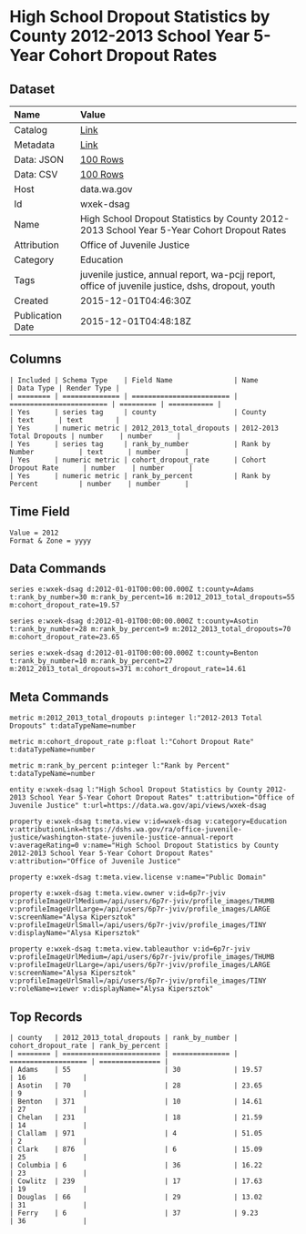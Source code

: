 # High School Dropout Statistics by County 2012-2013 School Year 5-Year Cohort Dropout Rates

## Dataset

| Name | Value |
| :--- | :---- |
| Catalog | [Link](https://catalog.data.gov/dataset/high-school-dropout-statistics-by-county-2012-2013-school-year-5-year-cohort-dropout-rates) |
| Metadata | [Link](https://data.wa.gov/api/views/wxek-dsag) |
| Data: JSON | [100 Rows](https://data.wa.gov/api/views/wxek-dsag/rows.json?max_rows=100) |
| Data: CSV | [100 Rows](https://data.wa.gov/api/views/wxek-dsag/rows.csv?max_rows=100) |
| Host | data.wa.gov |
| Id | wxek-dsag |
| Name | High School Dropout Statistics by County 2012-2013 School Year 5-Year Cohort Dropout Rates |
| Attribution | Office of Juvenile Justice |
| Category | Education |
| Tags | juvenile justice, annual report, wa-pcjj report, office of juvenile justice, dshs, dropout, youth |
| Created | 2015-12-01T04:46:30Z |
| Publication Date | 2015-12-01T04:48:18Z |

## Columns

```ls
| Included | Schema Type    | Field Name               | Name                     | Data Type | Render Type |
| ======== | ============== | ======================== | ======================== | ========= | =========== |
| Yes      | series tag     | county                   | County                   | text      | text        |
| Yes      | numeric metric | 2012_2013_total_dropouts | 2012-2013 Total Dropouts | number    | number      |
| Yes      | series tag     | rank_by_number           | Rank by Number           | text      | number      |
| Yes      | numeric metric | cohort_dropout_rate      | Cohort Dropout Rate      | number    | number      |
| Yes      | numeric metric | rank_by_percent          | Rank by Percent          | number    | number      |
```

## Time Field

```ls
Value = 2012
Format & Zone = yyyy
```

## Data Commands

```ls
series e:wxek-dsag d:2012-01-01T00:00:00.000Z t:county=Adams t:rank_by_number=30 m:rank_by_percent=16 m:2012_2013_total_dropouts=55 m:cohort_dropout_rate=19.57

series e:wxek-dsag d:2012-01-01T00:00:00.000Z t:county=Asotin t:rank_by_number=28 m:rank_by_percent=9 m:2012_2013_total_dropouts=70 m:cohort_dropout_rate=23.65

series e:wxek-dsag d:2012-01-01T00:00:00.000Z t:county=Benton t:rank_by_number=10 m:rank_by_percent=27 m:2012_2013_total_dropouts=371 m:cohort_dropout_rate=14.61
```

## Meta Commands

```ls
metric m:2012_2013_total_dropouts p:integer l:"2012-2013 Total Dropouts" t:dataTypeName=number

metric m:cohort_dropout_rate p:float l:"Cohort Dropout Rate" t:dataTypeName=number

metric m:rank_by_percent p:integer l:"Rank by Percent" t:dataTypeName=number

entity e:wxek-dsag l:"High School Dropout Statistics by County 2012-2013 School Year 5-Year Cohort Dropout Rates" t:attribution="Office of Juvenile Justice" t:url=https://data.wa.gov/api/views/wxek-dsag

property e:wxek-dsag t:meta.view v:id=wxek-dsag v:category=Education v:attributionLink=https://dshs.wa.gov/ra/office-juvenile-justice/washington-state-juvenile-justice-annual-report v:averageRating=0 v:name="High School Dropout Statistics by County 2012-2013 School Year 5-Year Cohort Dropout Rates" v:attribution="Office of Juvenile Justice"

property e:wxek-dsag t:meta.view.license v:name="Public Domain"

property e:wxek-dsag t:meta.view.owner v:id=6p7r-jviv v:profileImageUrlMedium=/api/users/6p7r-jviv/profile_images/THUMB v:profileImageUrlLarge=/api/users/6p7r-jviv/profile_images/LARGE v:screenName="Alysa Kipersztok" v:profileImageUrlSmall=/api/users/6p7r-jviv/profile_images/TINY v:displayName="Alysa Kipersztok"

property e:wxek-dsag t:meta.view.tableauthor v:id=6p7r-jviv v:profileImageUrlMedium=/api/users/6p7r-jviv/profile_images/THUMB v:profileImageUrlLarge=/api/users/6p7r-jviv/profile_images/LARGE v:screenName="Alysa Kipersztok" v:profileImageUrlSmall=/api/users/6p7r-jviv/profile_images/TINY v:roleName=viewer v:displayName="Alysa Kipersztok"
```

## Top Records

```ls
| county   | 2012_2013_total_dropouts | rank_by_number | cohort_dropout_rate | rank_by_percent | 
| ======== | ======================== | ============== | =================== | =============== | 
| Adams    | 55                       | 30             | 19.57               | 16              | 
| Asotin   | 70                       | 28             | 23.65               | 9               | 
| Benton   | 371                      | 10             | 14.61               | 27              | 
| Chelan   | 231                      | 18             | 21.59               | 14              | 
| Clallam  | 971                      | 4              | 51.05               | 2               | 
| Clark    | 876                      | 6              | 15.09               | 25              | 
| Columbia | 6                        | 36             | 16.22               | 23              | 
| Cowlitz  | 239                      | 17             | 17.63               | 19              | 
| Douglas  | 66                       | 29             | 13.02               | 31              | 
| Ferry    | 6                        | 37             | 9.23                | 36              | 
```